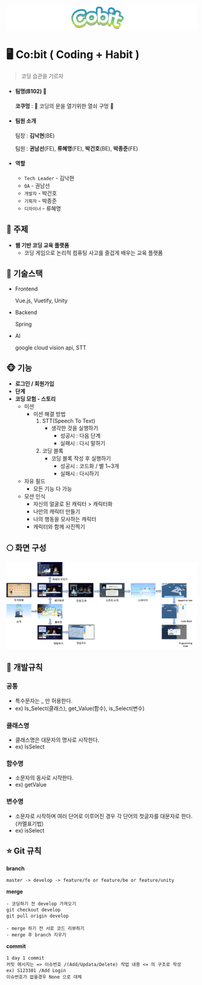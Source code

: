 ![](./산출물/로고.png)

# **:desktop_computer: Co:bit ( Coding + Habit )**

> 코딩 습관을 기르자

- #### 팀명(B102) :nose:

  **코쿠멍** : :door: 코딩의 문을 열기위한 열쇠 구멍 :key:  

- #### 팀원 소개

  팀장 : **김낙현**(BE)

  팀원 : **권남선**(FE), **류혜명**(FE), **박건호**(BE), **박종준**(FE)

- #### 역할

  - `Tech Leader` - 김낙현
  - `QA` - 권남선
  - `개발자` - 박건호
  - `기획자` - 박종준
  - `디자이너` - 류혜명

## **:baby_chick: 주제**

- **웹 기반 코딩 교육 플랫폼**
  - 코딩 게임으로 논리적 컴퓨팅 사고를 즐겁게 배우는 교육 플랫폼

## **:penguin: 기술스택**

- Frontend

  Vue.js, Vuetify, Unity

- Backend

  Spring

- AI

  google cloud vision api, STT

## **:monkey_face: 기능**

- **로그인 / 회원가입**
- **단계**
- **코딩 모험 - 스토리**
  - 미션
    - 미션 해결 방법
      1. STT(Speech To Text)
         - 생각한 것을 실행하기
           - 성공시 : 다음 단계
           - 실패시 : 다시 말하기
      2. 코딩 블록
         - 코딩 블록 작성 후 실행하기
           - 성공시 : 코드화 / 별 1~3개
           - 실패시 : 다시하기
  - 자유 필드
    - 모든 기능 다 가능
  - 모션 인식
    - 자신의 얼굴로 된 캐릭터 > 캐릭터화
    - 나만의 캐릭터 만들기
    - 나의 행동을 모사하는 캐릭터
    - 캐릭터와 함께 사진찍기

## **:full_moon: 화면 구성**

![](./산출물/와이어프레임.png)





## **🍎 개발규칙**

### **공통**

- 특수문자는 _ 만 허용한다.
- ex) Is_Select(클래스), get_Value(함수), is_Select(변수)

### **클래스명**

- 클래스명은 대문자의 명사로 시작한다.
- ex) IsSelect

### **함수명**

- 소문자의 동사로 시작한다.
- ex) getValue

### **변수명**

- 소문자로 시작하며 여러 단어로 이루어진 경우 각 단어의 첫글자를 대문자로 한다.(카멜표기법)
- ex) isSelect

## **⭐️ Git 규칙**

**branch**

```
master -> develop -> feature/fe or feature/be or feature/unity
```

**merge**

```
- 코딩하기 전 develop 가져오기
git checkout develop 
git pull origin develop

- merge 하기 전 서로 코드 리뷰하기
- merge 후 branch 지우기
```

**commit**

```
1 day 1 commit
커밋 메시지는 => 이슈번호 /(Add/Updata/Delete) 작업 내용 <= 의 구조로 작성
ex) S123301 /Add Login
이슈번호가 없을경우 None 으로 대체
```